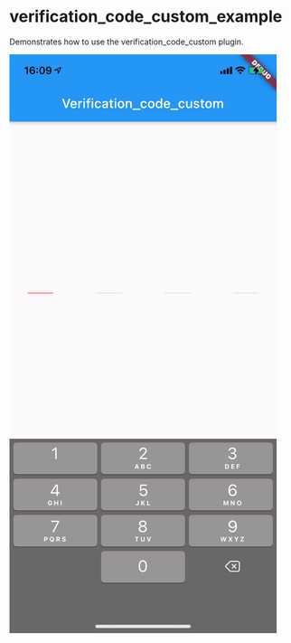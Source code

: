 # verification_code_custom_example

Demonstrates how to use the verification_code_custom plugin.

![Image text](https://github.com/andfaraway/verification_code_custom/blob/master/example.gif)


